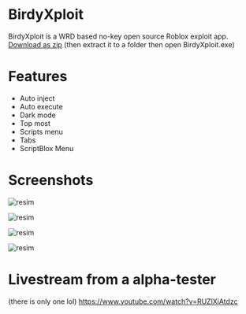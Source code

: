 # BirdyXploit
BirdyXploit is a WRD based no-key open source Roblox exploit app.
<a href="https://github.com/HAKANKOKCU/BirdyXploit/blob/main/BirdyXploit/bin/Debug/net7.0-windows/net7.0-windows.zip">Download as zip</a>
(then extract it to a folder then open BirdyXploit.exe)
# Features
* Auto inject
* Auto execute
* Dark mode
* Top most
* Scripts menu
* Tabs
* ScriptBlox Menu
# Screenshots
![resim](https://user-images.githubusercontent.com/103432992/218266512-7b26de72-5c0d-431a-a57c-003ad320ea74.png)

![resim](https://user-images.githubusercontent.com/103432992/227607080-70559a89-e959-4936-a1c5-86b7c6deb5c3.png)

![resim](https://user-images.githubusercontent.com/103432992/218266543-8874d000-ee1e-4e68-982c-08ab45a47824.png)

![resim](https://user-images.githubusercontent.com/103432992/217880688-d204caea-f36b-4a3d-9021-a5f058e96d3f.png)
# Livestream from a alpha-tester
(there is only one lol)
https://www.youtube.com/watch?v=RUZlXjAtdzc
